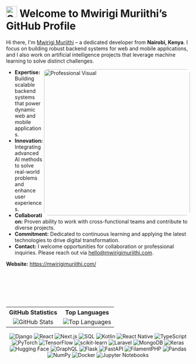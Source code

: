 <h1>
  <img src="https://emojis.slackmojis.com/emojis/images/1531849430/4246/blob-sunglasses.gif?1531849430" width="30" alt="Sunglasses Emoji"/>
  Welcome to Mwirigi Muriithi’s GitHub Profile
</h1>

<p>
  Hi there, I'm <a href="https://www.mwirigi.github.io/">Mwirigi Muriithi</a> – a dedicated developer from <strong>Nairobi, Kenya</strong>. I focus on building robust backend systems for web and mobile applications, and I also work on artificial intelligence projects that leverage machine learning to solve distinct challenges.
</p>


<p>
  <img align="right" width="400px" style="border-radius: 10px;" alt="Professional Visual" src="https://user-images.githubusercontent.com/74038190/229223263-cf2e4b07-2615-4f87-9c38-e37600f8381a.gif" />
</p>

<ul>
  <li><strong>Expertise:</strong> Building scalable backend systems that power dynamic web and mobile applications.</li>
  <li><strong>Innovation:</strong> Integrating advanced AI methods to solve real-world problems and enhance user experiences.</li>
  <li><strong>Collaboration:</strong> Proven ability to work with cross-functional teams and contribute to diverse projects.</li>
  <li><strong>Commitment:</strong> Dedicated to continuous learning and applying the latest technologies to drive digital transformation.</li>
  <li><strong>Contact:</strong> I welcome opportunities for collaboration or professional inquiries. Please reach out via <a href="mailto:hello@mwirigimuriithi.com">hello@mwirigimuriithi.com</a>.</li>
</ul>

<p>
  <strong>Website:</strong> <a href="https://mwirigimuriithi.com/">https://mwirigimuriithi.com/</a>
</p>

<p>&nbsp;</p>
<p>&nbsp;</p>
<p>&nbsp;</p>


<table align="center">
  <tr>
    <th align="center">GitHub Statistics</th>
    <th align="center">Top Languages</th>
  </tr>
  <tr>
    <td align="center">
      <img src="https://github-readme-stats.vercel.app/api?username=MwirigiMuriithi&show_icons=true&theme=dark&count_private=true" alt="GitHub Stats" />
    </td>
    <td align="center">
      <img src="https://github-readme-stats.vercel.app/api/top-langs/?username=MwirigiMuriithi&layout=compact&theme=dark&langs_count=10&hide=HTML,CSS&cache_seconds=0" alt="Top Languages" />
    </td>
  </tr>
</table>
<p align="center">
  <img src="https://img.shields.io/badge/-Django-black?style=flat-square&logo=django" alt="Django" />
  <img src="https://img.shields.io/badge/-React-black?style=flat-square&logo=react" alt="React" />
  <img src="https://img.shields.io/badge/-Next.js-black?style=flat-square&logo=nextdotjs" alt="Next.js" />
  <img src="https://img.shields.io/badge/-SQL-black?style=flat-square&logo=sqlite" alt="SQL" />
  <img src="https://img.shields.io/badge/-Kotlin-black?style=flat-square&logo=kotlin" alt="Kotlin" />
  <img src="https://img.shields.io/badge/-React%20Native-black?style=flat-square&logo=react" alt="React Native" />
   <img src="https://img.shields.io/badge/-TypeScript-black?style=flat-square&logo=typescript" alt="TypeScript" />
  <img src="https://img.shields.io/badge/-PyTorch-black?style=flat-square&logo=pytorch" alt="PyTorch" />
  <img src="https://img.shields.io/badge/-TensorFlow-black?style=flat-square&logo=tensorflow" alt="TensorFlow" />
  <img src="https://img.shields.io/badge/-scikit--learn-black?style=flat-square&logo=scikitlearn" alt="scikit-learn" />
  <img src="https://img.shields.io/badge/-Laravel-black?style=flat-square&logo=laravel" alt="Laravel" />
  <img src="https://img.shields.io/badge/-MongoDB-black?style=flat-square&logo=mongodb" alt="MongoDB" />
  <img src="https://img.shields.io/badge/-Keras-black?style=flat-square&logo=keras" alt="Keras" />
  <img src="https://img.shields.io/badge/-Hugging%20Face-black?style=flat-square&logo=huggingface" alt="Hugging Face" />
  <img src="https://img.shields.io/badge/-GraphQL-black?style=flat-square&logo=graphql" alt="GraphQL" />
  <img src="https://img.shields.io/badge/-Flask-black?style=flat-square&logo=flask" alt="Flask" />
  <img src="https://img.shields.io/badge/-FastAPI-black?style=flat-square&logo=fastapi" alt="FastAPI" />
  <img src="https://img.shields.io/badge/-FilamentPHP-black?style=flat-square&logo=filament" alt="FilamentPHP" />
  <img src="https://img.shields.io/badge/-Pandas-black?style=flat-square&logo=pandas" alt="Pandas" />
  <img src="https://img.shields.io/badge/-NumPy-black?style=flat-square&logo=numpy" alt="NumPy" />
  <img src="https://img.shields.io/badge/-Docker-black?style=flat-square&logo=docker" alt="Docker" />
  <img src="https://img.shields.io/badge/-Jupyter%20Notebooks-black?style=flat-square&logo=jupyter" alt="Jupyter Notebooks" />
</p>



